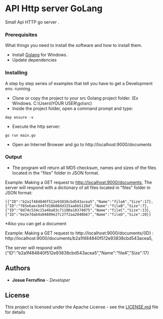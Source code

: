 # API Http server GoLang
Small  Api HTTP go server .
### Prerequisites

What things you need to install the software and how to install them.

* Install [Golang](https://golang.org/) for Windows.
* Update dependencies
### Installing

A step by step series of examples that tell you have to get a Development env. running.

* Clone or copy the project to your src Golang project folder. (Ex Windows. C:\\Users\YOUR USER\go\src)
* Inside the project folder, open a command prompt and type:
```
dep ensure -v
```
* Execute the http server:
```
go run main.go
```

* Open an Internet Browser and go to http://localhost:9000/documents

### Output

* The program will return all MD5 checksum, names and sizes of the files located in the "files" folder in JSON format.

Example:
Making a GET request to [http://localhost:9000/documents](http://localhost:9000/documents),
The server will respond with a dictionary of all files located in "files" folder in JSON format:
```
[{"ID":"b2a1f484840f512e93838cbd543acea5","Name":"fileA","Size":17},{"ID":"765e6aec6d47d10b08dd325aa6b5128d","Name":"fileB","Size":7},{"ID":"8d74c534c15a4ba83c71100a10374075","Name":"fileC","Size":13},{"ID":"6e2e7dab4a04889e27c27f2aa2048b67","Name":"fileD","Size":20}]
```

*Also you can get a document

Example:
Making a GET request to  http://localhost:9000/documents/{ID} : http://localhost:9000/documents/b2a1f484840f512e93838cbd543acea5,

The server will respond with {"ID":"b2a1f484840f512e93838cbd543acea5","Name":"fileA","Size":17}

## Authors

* **Josue Ferrufino** - *Developer*

## License

This project is licensed under the Apache License - see the [LICENSE.md](LICENSE) file for details
